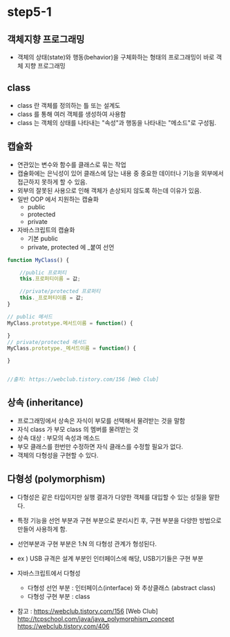 # step5-1
## 객체지향 프로그래밍
- 객체의 상태(state)와 행동(behavior)을 구체화하는 형태의 프로그래밍이 바로 객체 지향 프로그래밍

## class
- class 란 객체를 정의하는 틀 또는 설계도
- class 를 통해 여러 객체를 생성하여 사용함
- class 는 객체의 상태를 나타내는 "속성"과 행동을 나타내는 "메소드"로 구성됨.

## 캡슐화
- 연관있는 변수와 함수를 클래스로 묶는 작업
- 캡슐화에는 은닉성이 있어 클래스에 담는 내용 중 중요한 데이터나 기능을 외부에서 접근하지 못하게 할 수 있음.
- 외부의 잘못된 사용으로 인해 객체가 손상되지 않도록 하는데 이유가 있음.
- 일반 OOP 에서 지원하는 캡슐화
    - public
    - protected
    - private
- 자바스크립트의 캡슐화
    - 기본 public
    - private, protected 에 _붙여 선언
```js
function MyClass() {

    //public 프로퍼티
    this.프로퍼티이름 = 값;

    //private/protected 프로퍼티
    this._프로퍼티이름 = 값;
}

// public 메서드
MyClass.prototype.메서드이름 = function() {

}
// private/protected 메서드
MyClass.prototype._메서드이름 = function() {

}


//출처: https://webclub.tistory.com/156 [Web Club]
```

## 상속 (inheritance)
- 프로그래밍에서 상속은 자식이 부모를 선택해서 물려받는 것을 말함
- 자식 class 가 부모 class 의 멤버를 물려받는 것
- 상속 대상 : 부모의 속성과 메소드
- 부모 클래스를 한번만 수정하면 자식 클래스를 수정할 필요가 없다.
- 객체의 다형성을 구현할 수 있다.

## 다형성 (polymorphism)
- 다형성은 같은 타입이지만 실행 결과가 다양한 객체를 대입할 수 있는 성질을 말한다.
- 특정 기능을 선언 부분과 구현 부분으로 분리시킨 후, 구현 부분을 다양한 방법으로 만들어 사용하게 함.
- 선언부분과 구현 부분은 1:N 의 다형성 관계가 형성된다.
- ex ) USB 규격은 설계 부분인 인터페이스에 해당, USB기기들은 구현 부분
- 자바스크립트에서 다형성
    - 다형성 선언 부분 : 인터페이스(interface) 와 추상클래스 (abstract class)
    - 다형성 구현 부분 : class





- 참고 : https://webclub.tistory.com/156 [Web Club]
http://tcpschool.com/java/java_polymorphism_concept
https://webclub.tistory.com/406
